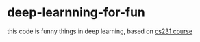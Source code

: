 # deep-learnning-for-fun
this code is funny things in deep learning, based on [cs231 course](http://cs231n.stanford.edu/syllabus.html)
